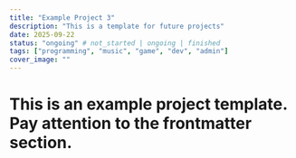 ```yaml
---
title: "Example Project 3"
description: "This is a template for future projects"
date: 2025-09-22
status: "ongoing" # not_started | ongoing | finished
tags: ["programming", "music", "game", "dev", "admin"]
cover_image: ""
---
```


# This is an example project template. Pay attention to the frontmatter section.